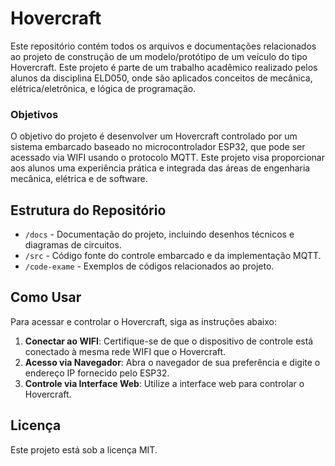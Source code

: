 # Hovercraft

Este repositório contém todos os arquivos e documentações relacionados ao projeto de construção de um modelo/protótipo de um veículo do tipo Hovercraft. Este projeto é parte de um trabalho acadêmico realizado pelos alunos da disciplina ELD050, onde são aplicados conceitos de mecânica, elétrica/eletrônica, e lógica de programação.

### Objetivos

O objetivo do projeto é desenvolver um Hovercraft controlado por um sistema embarcado baseado no microcontrolador ESP32, que pode ser acessado via WIFI usando o protocolo MQTT. Este projeto visa proporcionar aos alunos uma experiência prática e integrada das áreas de engenharia mecânica, elétrica e de software.

## Estrutura do Repositório

- `/docs` - Documentação do projeto, incluindo desenhos técnicos e diagramas de circuitos.
- `/src` - Código fonte do controle embarcado e da implementação MQTT.
- `/code-exame` - Exemplos de códigos relacionados ao projeto.

## Como Usar

Para acessar e controlar o Hovercraft, siga as instruções abaixo:

1. **Conectar ao WIFI**: Certifique-se de que o dispositivo de controle está conectado à mesma rede WIFI que o Hovercraft.
2. **Acesso via Navegador**: Abra o navegador de sua preferência e digite o endereço IP fornecido pelo ESP32.
3. **Controle via Interface Web**: Utilize a interface web para controlar o Hovercraft.

## Licença

Este projeto está sob a licença MIT.
